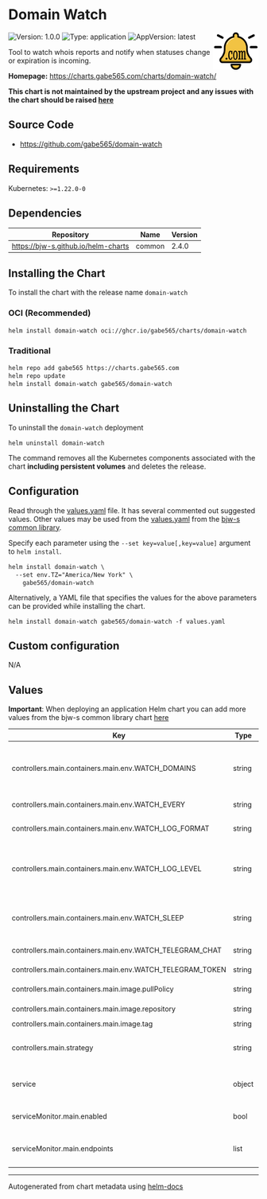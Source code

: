# Domain Watch

<img src="https://raw.githubusercontent.com/gabe565/domain-watch/ee028db/assets/icon.svg" align="right" width="92" alt="domain-watch logo">

![Version: 1.0.0](https://img.shields.io/badge/Version-1.0.0-informational?style=flat)
![Type: application](https://img.shields.io/badge/Type-application-informational?style=flat)
![AppVersion: latest](https://img.shields.io/badge/AppVersion-latest-informational?style=flat)

Tool to watch whois reports and notify when statuses change or expiration is incoming.

**Homepage:** <https://charts.gabe565.com/charts/domain-watch/>

**This chart is not maintained by the upstream project and any issues with the chart should be raised
[here](https://github.com/gabe565/charts/issues/new?assignees=gabe565&labels=bug&template=bug_report.yaml&name=domain-watch&version=1.0.0)**

## Source Code

* <https://github.com/gabe565/domain-watch>

## Requirements

Kubernetes: `>=1.22.0-0`

## Dependencies

| Repository | Name | Version |
|------------|------|---------|
| <https://bjw-s.github.io/helm-charts> | common | 2.4.0 |

## Installing the Chart

To install the chart with the release name `domain-watch`

### OCI (Recommended)

```console
helm install domain-watch oci://ghcr.io/gabe565/charts/domain-watch
```

### Traditional

```console
helm repo add gabe565 https://charts.gabe565.com
helm repo update
helm install domain-watch gabe565/domain-watch
```

## Uninstalling the Chart

To uninstall the `domain-watch` deployment

```console
helm uninstall domain-watch
```

The command removes all the Kubernetes components associated with the chart **including persistent volumes** and deletes the release.

## Configuration

Read through the [values.yaml](./values.yaml) file. It has several commented out suggested values.
Other values may be used from the [values.yaml](https://github.com/bjw-s/helm-charts/tree/main/charts/library/common/values.yaml) from the [bjw-s common library](https://github.com/bjw-s/helm-charts/tree/main/charts/library/common).

Specify each parameter using the `--set key=value[,key=value]` argument to `helm install`.

```console
helm install domain-watch \
  --set env.TZ="America/New York" \
    gabe565/domain-watch
```

Alternatively, a YAML file that specifies the values for the above parameters can be provided while installing the chart.

```console
helm install domain-watch gabe565/domain-watch -f values.yaml
```

## Custom configuration

N/A

## Values

**Important**: When deploying an application Helm chart you can add more values from the bjw-s common library chart [here](https://github.com/bjw-s/helm-charts/tree/main/charts/library/common)

| Key | Type | Default | Description |
|-----|------|---------|-------------|
| controllers.main.containers.main.env.WATCH_DOMAINS | string | `"example.com example.org"` | Whitespace-separated list of domains to watch. See [values.yaml](./values.yaml) for example. |
| controllers.main.containers.main.env.WATCH_EVERY | string | `"6h"` | Domain check interval |
| controllers.main.containers.main.env.WATCH_LOG_FORMAT | string | `"text"` | Log format. Valid options are text, json. |
| controllers.main.containers.main.env.WATCH_LOG_LEVEL | string | `"info"` | Log level. Valid options are trace, debug, info, warn, error, fatal, panic. |
| controllers.main.containers.main.env.WATCH_SLEEP | string | `"3s"` | Sleep interval between domain checks to avoid rate limits |
| controllers.main.containers.main.env.WATCH_TELEGRAM_CHAT | string | `""` | Telegram chat ID |
| controllers.main.containers.main.env.WATCH_TELEGRAM_TOKEN | string | `""` | Telegram token [[ref]](https://core.telegram.org/bots#6-botfather) |
| controllers.main.containers.main.image.pullPolicy | string | `"Always"` | image pull policy |
| controllers.main.containers.main.image.repository | string | `"ghcr.io/gabe565/domain-watch"` | image repository |
| controllers.main.containers.main.image.tag | string | `"latest"` | image tag |
| controllers.main.strategy | string | `"RollingUpdate"` | Set the controller upgrade strategy |
| service | object | See [values.yaml](./values.yaml) | Configures service settings for the chart. |
| serviceMonitor.main.enabled | bool | `false` | Enables or disables the serviceMonitor. |
| serviceMonitor.main.endpoints | list | See [values.yaml](./values.yaml) | Configures the endpoints for the serviceMonitor. |

---
Autogenerated from chart metadata using [helm-docs](https://github.com/norwoodj/helm-docs)
